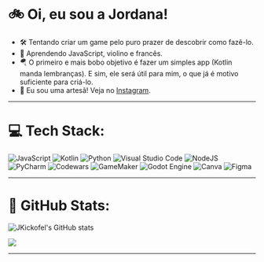 # 🚲 Oi, eu sou a Jordana!
- 🛠️ Tentando criar um game pelo puro prazer de descobrir como fazê-lo.<br>
- 🌱 Aprendendo JavaScript, violino e francês.<br>
- 🪂 O primeiro e mais bobo objetivo é fazer um simples app (Kotlin manda lembranças). E sim, ele será útil para mim, o que já é motivo suficiente para criá-lo.<br>
- 🧶 Eu sou uma artesã! Veja no [Instagram](https://www.instagram.com/pontoesomatelier/).<br>

---

# 💻 Tech Stack:
![JavaScript](https://img.shields.io/badge/javascript-%23323330.svg?style=for-the-badge&logo=javascript&logoColor=%23F7DF1E)
![Kotlin](https://img.shields.io/badge/kotlin-%237F52FF.svg?style=for-the-badge&logo=kotlin&logoColor=white)
![Python](https://img.shields.io/badge/python-3670A0?style=for-the-badge&logo=python&logoColor=ffdd54)
![Visual Studio Code](https://img.shields.io/badge/Visual%20Studio%20Code-0078d7.svg?style=for-the-badge&logo=visualstudiocode&logoColor=white)
![NodeJS](https://img.shields.io/badge/node.js-6DA55F?style=for-the-badge&logo=node.js&logoColor=white)
![PyCharm](https://img.shields.io/badge/pycharm-143?style=for-the-badge&logo=pycharm&logoColor=black&color=black&labelColor=green)
![Codewars](https://img.shields.io/badge/Codewars-B1361E?style=for-the-badge&logo=codewars&logoColor=white)
![GameMaker](https://img.shields.io/badge/gamemaker-%235835CC.svg?style=for-the-badge&logo=GameMaker&logoColor=white)
![Godot Engine](https://img.shields.io/badge/GODOT-%23FFFFFF.svg?style=for-the-badge&logo=godot-engine)
![Canva](https://img.shields.io/badge/Canva-%2300C4CC.svg?style=for-the-badge&logo=Canva&logoColor=white)
![Figma](https://img.shields.io/badge/figma-%23F24E1E.svg?style=for-the-badge&logo=figma&logoColor=white)

---

# 🧮 GitHub Stats:
![JKickofel's GitHub stats](https://github-readme-stats.vercel.app/api?username=jkickofel&theme=bear&show_icons=true&rank_icon=github)
<!--![](https://nirzak-streak-stats.vercel.app/?user=JKickofel&theme=bear&hide_border=false)-->
![](https://github-readme-stats.vercel.app/api/top-langs/?username=JKickofel&theme=bear&hide_border=false&include_all_commits=true&count_private=true&layout=compact)

---

<!--## 🏆 GitHub Trophies
![](https://github-profile-trophy.vercel.app/?username=JKickofel&theme=bear&no-frame=false&no-bg=true&margin-w=4)-->


<!-- Proudly created with GPRM ( https://gprm.itsvg.in ) -->
